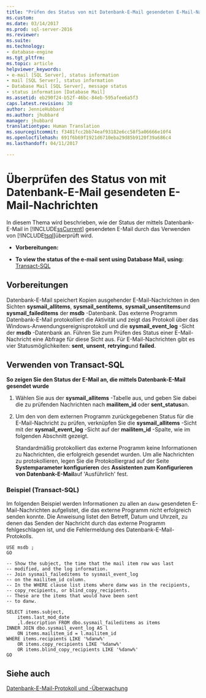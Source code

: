 ```yaml
---
title: "Prüfen des Status von mit Datenbank-E-Mail gesendeten E-Mail-Nachrichten | Microsoft- Dokumentation"
ms.custom: 
ms.date: 03/14/2017
ms.prod: sql-server-2016
ms.reviewer: 
ms.suite: 
ms.technology:
- database-engine
ms.tgt_pltfrm: 
ms.topic: article
helpviewer_keywords:
- e-mail [SQL Server], status information
- mail [SQL Server], status information
- Database Mail [SQL Server], message status
- status information [Database Mail]
ms.assetid: eb290f24-b52f-46bc-84eb-595afee6a5f3
caps.latest.revision: 30
author: JennieHubbard
ms.author: jhubbard
manager: jhubbard
translationtype: Human Translation
ms.sourcegitcommit: f3481fcc2bb74eaf93182e6cc58f5a06666e10f4
ms.openlocfilehash: 691f6b69f1921d6710eba29d85b9120f39a686c4
ms.lasthandoff: 04/11/2017

---
```

# <a name="check-the-status-of-e-mail-messages-sent-with-database-mail"></a>Überprüfen des Status von mit Datenbank-E-Mail gesendeten E-Mail-Nachrichten
  In diesem Thema wird beschrieben, wie der Status der mittels Datenbank-E-Mail in [!INCLUDE[ssCurrent](../../includes/sscurrent-md.md)] gesendeten E-Mail durch das Verwenden von [!INCLUDE[tsql](../../includes/tsql-md.md)]überprüft wird.  
  
-   **Vorbereitungen:**  
  
-   **To view the status of the e-mail sent using Database Mail, using:**  [Transact-SQL](#TsqlProcedure)  
  
##  <a name="BeforeYouBegin"></a> Vorbereitungen  
 Datenbank-E-Mail speichert Kopien ausgehender E-Mail-Nachrichten in den Sichten **sysmail_allitems**, **sysmail_sentitems**, **sysmail_unsentitems**und **sysmail_faileditems** der **msdb** -Datenbank. Das externe Programm Datenbank-E-Mail protokolliert die Aktivität und zeigt das Protokoll über das Windows-Anwendungsereignisprotokoll und die **sysmail_event_log** -Sicht der **msdb** -Datenbank an. Führen Sie zum Prüfen des Status einer E-Mail-Nachricht eine Abfrage für diese Sicht aus. Für E-Mail-Nachrichten gibt es vier Statusmöglichkeiten: **sent**, **unsent**, **retrying**und **failed**.  
  
##  <a name="TsqlProcedure"></a> Verwenden von Transact-SQL  
 **So zeigen Sie den Status der E-Mail an, die mittels Datenbank-E-Mail gesendet wurde**  
  
1.  Wählen Sie aus der **sysmail_allitems** -Tabelle aus, und geben Sie dabei die zu prüfenden Nachrichten nach **mailitem_id** oder **sent_status**an.  
  
2.  Um den von dem externen Programm zurückgegebenen Status für die E-Mail-Nachricht zu prüfen, verknüpfen Sie die **sysmail_allitems** -Sicht mit der **sysmail_event_log** -Sicht auf der **mailitem_id** -Spalte, wie im folgenden Abschnitt gezeigt.  
  
     Standardmäßig protokolliert das externe Programm keine Informationen zu Nachrichten, die erfolgreich gesendet wurden. Um alle Nachrichten zu protokollieren, legen Sie die Protokolliergrad auf der Seite **Systemparameter konfigurieren** des **Assistenten zum Konfigurieren von Datenbank-E-Mail**auf 'Ausführlich' fest.  
  
###  <a name="TsqlExample"></a> Beispiel (Transact-SQL)  
 Im folgenden Beispiel werden Informationen zu allen an `danw` gesendeten E-Mail-Nachrichten aufgelistet, die das externe Programm nicht erfolgreich senden konnte. Die Anweisung listet den Betreff, Datum und Uhrzeit, zu denen das Senden der Nachricht durch das externe Programm fehlgeschlagen ist, und die Fehlermeldung des Datenbank-E-Mail-Protokolls.  
  
```  
USE msdb ;  
GO  
  
-- Show the subject, the time that the mail item row was last  
-- modified, and the log information.  
-- Join sysmail_faileditems to sysmail_event_log   
-- on the mailitem_id column.  
-- In the WHERE clause list items where danw was in the recipients,  
-- copy_recipients, or blind_copy_recipients.  
-- These are the items that would have been sent  
-- to danw.  
  
SELECT items.subject,  
    items.last_mod_date  
    ,l.description FROM dbo.sysmail_faileditems as items  
INNER JOIN dbo.sysmail_event_log AS l  
    ON items.mailitem_id = l.mailitem_id  
WHERE items.recipients LIKE '%danw%'    
    OR items.copy_recipients LIKE '%danw%'   
    OR items.blind_copy_recipients LIKE '%danw%'  
GO  
```  
  
## <a name="see-also"></a>Siehe auch  
 [Datenbank-E-Mail-Protokoll und -Überwachung](../../relational-databases/database-mail/database-mail-log-and-audits.md)  
  
  
